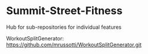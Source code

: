 # Summit-Street-Fitness
Hub for sub-repositories for individual features

WorkoutSplitGenerator:
https://github.com/mrussotti/WorkoutSplitGenerator.git

